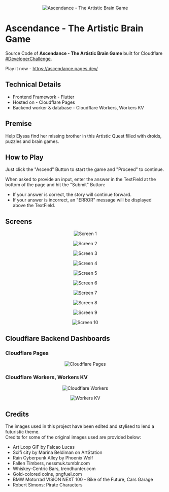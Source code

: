 <p align="center">
  <img src="https://github.com/animator/ascendance-game/blob/main/media/logo.png?raw=true" alt="Ascendance - The Artistic Brain Game"/>
</p>

# Ascendance - The Artistic Brain Game
Source Code of **Ascendance - The Artistic Brain Game** built for Cloudflare [#DeveloperChallenge](https://challenge.developers.cloudflare.com/).

Play it now - https://ascendance.pages.dev/

## Technical Details

- Frontend Framework - Flutter  
- Hosted on - Cloudflare Pages
- Backend worker & database -  Cloudflare Workers, Workers KV

## Premise
Help Elyssa find her missing brother in this Artistic Quest filled with droids, puzzles and brain games.

## How to Play

Just click the "Ascend" Button to start the game and "Proceed" to continue. 

When asked to provide an input, enter the answer in the TextField at the bottom of the page and hit the "Submit" Button:
- If your answer is correct, the story will continue forward.
- If your answer is incorrect, an "ERROR" message will be displayed above the TextField. 

## Screens

<p align="center">
  <img src="https://github.com/animator/ascendance-game/blob/main/media/img1.gif?raw=true" alt="Screen 1"/>
</p>

<p align="center">
  <img src="https://github.com/animator/ascendance-game/blob/main/media/img2.png?raw=true" alt="Screen 2"/>
</p>

<p align="center">
  <img src="https://github.com/animator/ascendance-game/blob/main/media/img3.png?raw=true" alt="Screen 3"/>
</p>

<p align="center">
  <img src="https://github.com/animator/ascendance-game/blob/main/media/img4.png?raw=true" alt="Screen 4"/>
</p>

<p align="center">
  <img src="https://github.com/animator/ascendance-game/blob/main/media/img5.png?raw=true" alt="Screen 5"/>
</p>

<p align="center">
  <img src="https://github.com/animator/ascendance-game/blob/main/media/img6.png?raw=true" alt="Screen 6"/>
</p>

<p align="center">
  <img src="https://github.com/animator/ascendance-game/blob/main/media/img7.png?raw=true" alt="Screen 7"/>
</p>

<p align="center">
  <img src="https://github.com/animator/ascendance-game/blob/main/media/img8.png?raw=true" alt="Screen 8"/>
</p>

<p align="center">
  <img src="https://github.com/animator/ascendance-game/blob/main/media/img9.png?raw=true" alt="Screen 9"/>
</p>

<p align="center">
  <img src="https://github.com/animator/ascendance-game/blob/main/media/img10.png?raw=true" alt="Screen 10"/>
</p>


## Cloudflare Backend Dashboards

### Cloudflare Pages

<p align="center">
  <img src="https://github.com/animator/ascendance-game/blob/main/media/pages.png?raw=true" alt="Cloudflare Pages"/>
</p>

### Cloudflare Workers, Workers KV

<p align="center">
  <img src="https://github.com/animator/ascendance-game/blob/main/media/workers.png?raw=true" alt="Cloudflare Workers"/>
</p>

<p align="center">
  <img src="https://github.com/animator/ascendance-game/blob/main/media/kv.png?raw=true" alt="Workers KV"/>
</p>


## Credits

The images used in this project have been edited and stylised to lend a futuristic theme.  
Credits for some of the original images used are provided below:
- Art Loop GIF by Falcao Lucas
- Scifi city by Marina Beldiman on ArtStation
- Rain Cyberpunk Alley by Phoenix Wolf
- Fallen Timbers, nessmuk.tumblr.com
- Whiskey-Centric Bars, trendhunter.com
- Gold-colored coins, pngfuel.com
- BMW Motorrad VISION NEXT 100 - Bike of the Future, Cars Garage 
- Robert Simons: Pirate Characters
